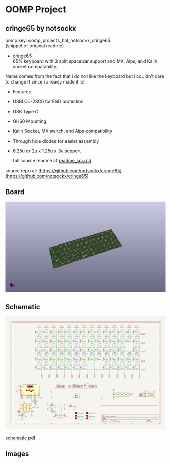 # OOMP Project  
## cringe65  by notsockx  
  
oomp key: oomp_projects_flat_notsockx_cringe65  
(snippet of original readme)  
  
- cringe65  
65% keyboard with 3 split spacebar support and MX, Alps, and Kailh socket compatability.  
  
Name comes from the fact that i do not like the keyboard but i couldn't care to change it since i already made it lol  
  
- Features  
- USBLC6-2SC6 for ESD protection  
- USB Type C  
- GH60 Mounting  
- Kailh Socket, MX switch, and Alps compatibility    
- Through hole diodes for easier assembly  
- 6.25u or 2u x 1.25u x 3u support  
  
  full source readme at [readme_src.md](readme_src.md)  
  
source repo at: [https://github.com/notsockx/cringe65](https://github.com/notsockx/cringe65)  
## Board  
  
[![working_3d.png](working_3d_600.png)](working_3d.png)  
## Schematic  
  
[![working_schematic.png](working_schematic_600.png)](working_schematic.png)  
  
[schematic pdf](working_schematic.pdf)  
## Images  
